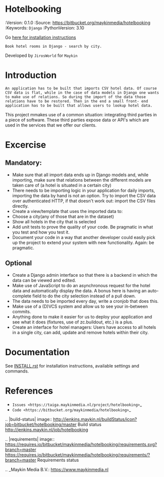 # Hotelbooking

:Version: 0.1.0
:Source: https://bitbucket.org/maykinmedia/hotelbooking
:Keywords: `Django`
:PythonVersion: 3.10

Go [here for installation instructions](INSTALL.rst)

`Book hotel rooms in Django - search by city.`

Developed by `JirosWorld` for `Maykin`

# Introduction

`An application has to be built that imports CSV hotel data. Of course CSV data is flat, while in the case of data models in Django one wants to make use of relations. So during the import of the data those relations have to be restored. Then in the end a small front- end application has to be built that allows users to lookup hotel data.`

This project mmakes use of a common situation: integrating third parties in a piece of software. These third parties expose data or API's which are used in the services that we offer our clients.

# Excercise

## Mandatory:

-   Make sure that all import data ends up in Django models and, while importing, make sure that relations between the different models are taken care of (a hotel is situated in a certain city)
-   There needs to be importing logic in your application for daily imports, importing the data by hand is not an option. Try to import the CSV data over authenticated HTTP, if that doesn't work out: import the CSV files directly.
-   Create a view/template that uses the imported data to:
-   Choose a city(any of those that are in the dataset)
-   Show all hotels in the city that is selected
-   Add unit tests to prove the quality of your code. Be pragmatic in what you test and how you test it.
-   Document your code in a way that another developer could easily pick up the project to extend your system with new functionality. Again: be pragmatic.

## Optional

-   Create a Django admin interface so that there is a backend in which the data can be viewed and edited.
-   Make use of JavaScript to do an asynchronous request for the hotel data and automatically display the data. A bonus here is having an auto-complete field to do the city selection instead of a pull down.
-   The data needs to be imported every day, write a cronjob that does this.
-   Make use of a (D)VCS system and allow us to see your in-between commits.
-   Anything done to make it easier for us to deploy your application and see what it does
    (fixtures, use of zc.buildout, etc.) is a plus.
-   Create an interface for hotel managers: Users have access to all hotels in a single city, can
    add, update and remove hotels within their city.

# Documentation

See [INSTALL.rst](INSTALL.rst) for installation instructions, available settings and
commands.

# References

-   `Issues <https://taiga.maykinmedia.nl/project/hotelbooking>`\_
-   `Code <https://bitbucket.org/maykinmedia/hotelbooking>`\_

.. |build-status| image:: http://jenkins.maykin.nl/buildStatus/icon?job=bitbucket/hotelbooking/master
Build status
http://jenkins.maykin.nl/job/hotelbooking

.. |requirements| image:: https://requires.io/bitbucket/maykinmedia/hotelbooking/requirements.svg?branch=master
https://requires.io/bitbucket/maykinmedia/hotelbooking/requirements/?branch=master
Requirements status

.. \_Maykin Media B.V.: https://www.maykinmedia.nl

